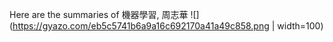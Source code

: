 Here are the summaries of 機器學習, 周志華
![](https://gyazo.com/eb5c5741b6a9a16c692170a41a49c858.png | width=100)
